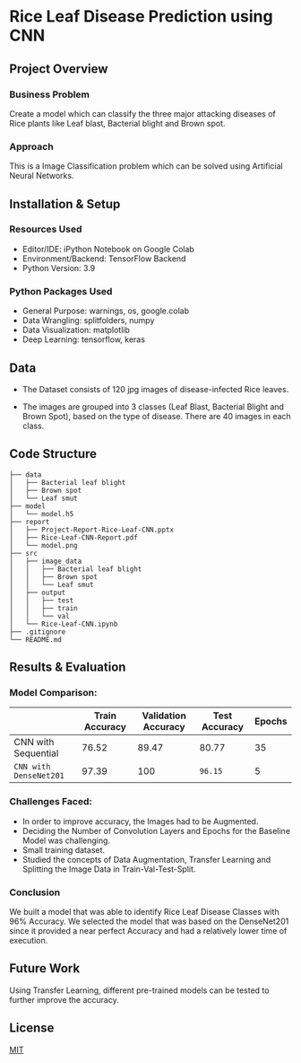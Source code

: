 
# Rice Leaf Disease Prediction using CNN

## Project Overview

### Business Problem

Create a model which can classify the three major attacking diseases of Rice plants like Leaf blast, Bacterial blight and Brown spot.

### Approach

This is a Image Classification problem which can be solved using Artificial Neural Networks.

## Installation & Setup

### Resources Used

- Editor/IDE: iPython Notebook on Google Colab
- Environment/Backend: TensorFlow Backend
- Python Version: 3.9

### Python Packages Used

- General Purpose: warnings, os, google.colab
- Data Wrangling: splitfolders, numpy
- Data Visualization: matplotlib
- Deep Learning: tensorflow, keras

## Data
- The Dataset consists of 120 jpg images of disease-infected Rice leaves.

- The images are grouped into 3 classes (Leaf Blast, Bacterial Blight and Brown Spot), based on the type of disease. There are 40 images in each class.

## Code Structure
```
├── data
│   ├── Bacterial leaf blight
│   ├── Brown spot
│   └── Leaf smut
├── model
│   └── model.h5
├── report
│   ├── Project-Report-Rice-Leaf-CNN.pptx
│   ├── Rice-Leaf-CNN-Report.pdf
│   └── model.png
├── src
│   ├── image_data
│   │   ├── Bacterial leaf blight
│   │   ├── Brown spot
│   │   └── Leaf smut
│   ├── output
│   │   ├── test
│   │   ├── train
│   │   └── val
│   └── Rice-Leaf-CNN.ipynb
├── .gitignore
└── README.md
```

## Results & Evaluation

### Model Comparison:

|  | Train Accuracy | Validation Accuracy | Test Accuracy | Epochs |
| --- | --- | --- | --- | --- |
| CNN with Sequential | 76.52 | 89.47 | 80.77 | 35 |
| `CNN with DenseNet201` | 97.39 | 100 | `96.15` | 5 |

### Challenges Faced:
- In order to improve accuracy, the Images had to be Augmented.
- Deciding the Number of Convolution Layers and Epochs for the Baseline Model was challenging.
- Small training dataset.
- Studied the concepts of Data Augmentation, Transfer Learning and Splitting the Image Data in Train-Val-Test-Split.

### Conclusion

We built a model that was able to identify Rice Leaf Disease Classes with 96% Accuracy. We selected the model that was based on the DenseNet201 since it provided a near perfect Accuracy and had a relatively lower time of execution.

## Future Work
Using Transfer Learning, different pre-trained models can be tested to further improve the accuracy.

## License

[MIT](https://choosealicense.com/licenses/mit/)

